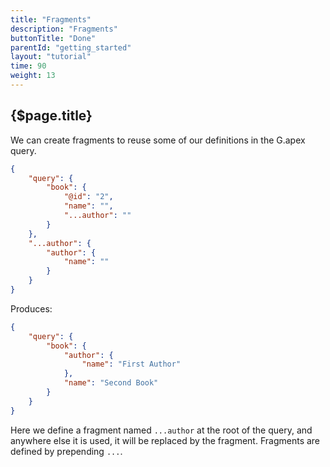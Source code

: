 ```yaml
---
title: "Fragments"
description: "Fragments"
buttonTitle: "Done"
parentId: "getting_started"
layout: "tutorial"
time: 90
weight: 13
---
```


## {$page.title}

We can create fragments to reuse some of our definitions in the G.apex query.

```JSON
{
    "query": {
        "book": {
            "@id": "2",
            "name": "",
            "...author": ""
        }
    },
    "...author": {
        "author": {
            "name": ""
        }
    }
}
```

Produces:

```JSON
{
    "query": {
        "book": {
            "author": {
                "name": "First Author"
            },
            "name": "Second Book"
        }
    }
}
```

Here we define a fragment named `...author` at the root of the query, and anywhere else it is used, it will be replaced by the fragment. Fragments are defined by prepending `...`.
